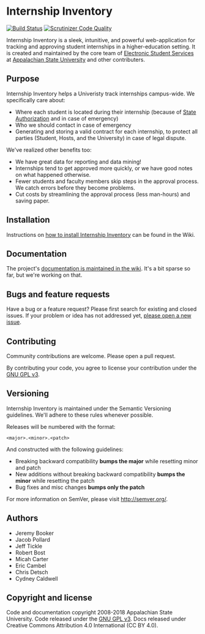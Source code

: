 Internship Inventory
===================

[![Build Status](https://travis-ci.org/AppStateESS/InternshipInventory.svg?branch=master)](https://travis-ci.org/AppStateESS/InternshipInventory)
[![Scrutinizer Code Quality](https://scrutinizer-ci.com/g/AppStateESS/InternshipInventory/badges/quality-score.png?s=c90941c8179a4c726384b8b21bcd71536e7f1f36)](https://scrutinizer-ci.com/g/AppStateESS/InternshipInventory/)

Internship Inventory is a sleek, intunitive, and powerful web-application for tracking and approving student internships in a higher-education setting. It is created and maintained by the core team of [Electronic Student Services](http://ess.appstate.edu) at [Appalachian State University](http://www.appstate.edu) and other contributers.

## Purpose
Internship Inventory helps a Univeristy track internships campus-wide. We specifically care about:
* Where each student is located during their internship (because of [State Authorization](http://wcet.wiche.edu/focus-areas/policy-and-regulation/state-authorization) and in case of emergency)
* Who we should contact in case of emergency
* Generating and storing a valid contract for each internship, to protect all parties (Student, Hosts, and the University) in case of legal dispute.

We've realized other benefits too:
* We have great data for reporting and data mining!
* Internships tend to get approved more quickly, or we have good notes on what happened otherwise.
* Fewer students and faculty members skip steps in the approval process. We catch errors before they become problems.
* Cut costs by streamlining the approval process (less man-hours) and saving paper.

## Installation
Instructions on [how to install Internship Inventory](https://github.com/AppStateESS/InternshipInventory/wiki/Installation) can be found in the Wiki.

## Documentation
The project's [documentation is maintained in the wiki](https://github.com/AppStateESS/InternshipInventory/wiki). It's a bit sparse so far, but we're working on that.


## Bugs and feature requests
Have a bug or a feature request? Please first search for existing and closed issues. If your problem or idea has not addressed yet, [please open a new issue](https://github.com/AppStateEss/InternshipInventory/issues/new).


## Contributing
Community contributions are welcome. Please open a pull request.

By contributing your code, you agree to license your contribution under the [GNU GPL v3](LICENSE).

## Versioning
Internship Inventory is maintained under the Semantic Versioning guidelines. We'll adhere to these rules whenever possible.

Releases will be numbered with the format:

`<major>.<minor>.<patch>`

And constructed with the following guidelines:

- Breaking backward compatibility **bumps the major** while resetting minor and patch
- New additions without breaking backward compatibility **bumps the minor** while resetting the patch
- Bug fixes and misc changes **bumps only the patch**

For more information on SemVer, please visit <http://semver.org/>.

## Authors
- Jeremy Booker
- Jacob Pollard
- Jeff Tickle
- Robert Bost
- Micah Carter
- Eric Cambel
- Chris Detsch
- Cydney Caldwell

## Copyright and license
Code and documentation copyright 2008-2018 Appalachian State University. Code released under the [GNU GPL v3](LICENSE). Docs released under Creative Commons Attribution 4.0 International (CC BY 4.0).
